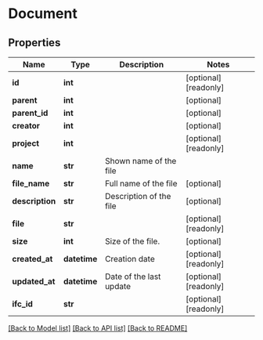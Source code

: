 # Document

## Properties
Name | Type | Description | Notes
------------ | ------------- | ------------- | -------------
**id** | **int** |  | [optional] [readonly] 
**parent** | **int** |  | [optional] 
**parent_id** | **int** |  | [optional] 
**creator** | **int** |  | [optional] 
**project** | **int** |  | [optional] [readonly] 
**name** | **str** | Shown name of the file | 
**file_name** | **str** | Full name of the file | [optional] 
**description** | **str** | Description of the file | [optional] 
**file** | **str** |  | [optional] [readonly] 
**size** | **int** | Size of the file. | [optional] 
**created_at** | **datetime** | Creation date | [optional] [readonly] 
**updated_at** | **datetime** | Date of the last update | [optional] [readonly] 
**ifc_id** | **str** |  | [optional] [readonly] 

[[Back to Model list]](../README.md#documentation-for-models) [[Back to API list]](../README.md#documentation-for-api-endpoints) [[Back to README]](../README.md)


